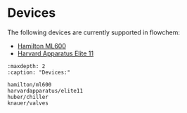 # Devices

The following devices are currently supported in flowchem:
* [Hamilton ML600](hamilton/ml600.md)
* [Harvard Apparatus Elite 11](harvardapparatus/elite11.md)


```{toctree}
:maxdepth: 2
:caption: "Devices:"

hamilton/ml600
harvardapparatus/elite11
huber/chiller
knauer/valves

```
